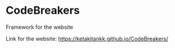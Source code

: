 # CodeBreakers
Framework for the website


Link for the website: https://ketakitankk.github.io/CodeBreakers/
